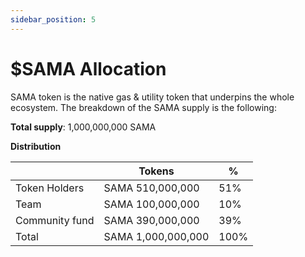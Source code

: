 ```yaml
---
sidebar_position: 5
---
```


# $SAMA Allocation

SAMA token is the native gas & utility token that underpins the whole ecosystem. The breakdown of the SAMA supply is the following:

**Total supply**: 1,000,000,000 SAMA

**Distribution**

|  | Tokens | % |
| --- | --- | --- |
| Token Holders | SAMA 510,000,000 | 51% |
| Team | SAMA 100,000,000 | 10% |
| Community fund | SAMA 390,000,000 | 39% |
| Total | SAMA 1,000,000,000 | 100% |

